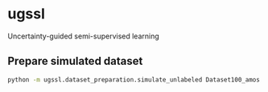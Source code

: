 # ugssl
Uncertainty-guided semi-supervised learning

## Prepare simulated dataset

```sh
python -m ugssl.dataset_preparation.simulate_unlabeled Dataset100_amos Dataset200_amos_10_iteration_0 --percentage_labeled 10
```
